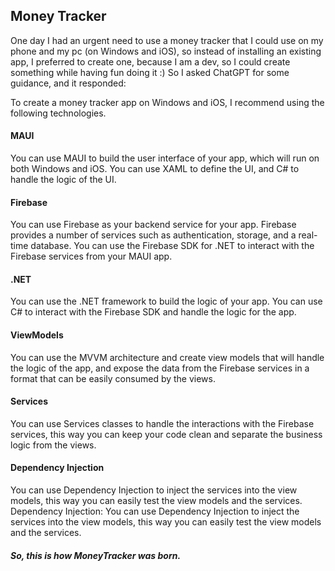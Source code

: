## Money Tracker

One day I had an urgent need to use a money tracker that I could use on my phone and my pc (on Windows and iOS), so instead of installing an existing app, I preferred to create one, because I am a dev, so I could create something while having fun doing it :) 
So I asked ChatGPT for some guidance, and it responded:

To create a money tracker app on Windows and iOS, I recommend using the following technologies.

#### MAUI 
You can use MAUI to build the user interface of your app, which will run on both Windows and iOS. 
You can use XAML to define the UI, and C# to handle the logic of the UI.

#### Firebase
You can use Firebase as your backend service for your app. 
Firebase provides a number of services such as authentication, storage, and a real-time database. 
You can use the Firebase SDK for .NET to interact with the Firebase services from your MAUI app.

#### .NET
You can use the .NET framework to build the logic of your app. 
You can use C# to interact with the Firebase SDK and handle the logic for the app.

#### ViewModels
You can use the MVVM architecture and create view models that will handle the logic of the app, and expose the data from the Firebase services in a format that can be easily consumed by the views.

#### Services
You can use Services classes to handle the interactions with the Firebase services, this way you can keep your code clean and separate the business logic from the views.

#### Dependency Injection
You can use Dependency Injection to inject the services into the view models, this way you can easily test the view models and the services.
Dependency Injection: You can use Dependency Injection to inject the services into the view models, this way you can easily test the view models and the services.

##### So, this is how MoneyTracker was born. 
